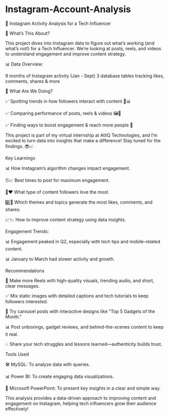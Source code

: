 # Instagram-Account-Analysis

🚀 Instagram Activity Analysis for a Tech Influencer

🔎 What’s This About?

This project dives into Instagram data to figure out what’s working (and what’s not!) for a Tech Influencer. We’re looking at posts, reels, and videos to understand engagement and improve content strategy.

📊 Data Overview:

9 months of Instagram activity (Jan - Sept)
3 database tables tracking likes, comments, shares & more

🎯 What Are We Doing?

✅ Spotting trends in how followers interact with content 👥📊

✅ Comparing performance of posts, reels & videos 🖼️🎥

✅ Finding ways to boost engagement & reach more people 🚀

This project is part of my virtual internship at AtliQ Technologies, and I’m excited to turn data into insights that make a difference! Stay tuned for the findings. 😎📈

Key Learnings

📊 How Instagram’s algorithm changes impact engagement.

⏰📈 Best times to post for maximum engagement.

💬❤️ What type of content followers love the most.

#️⃣📝 Which themes and topics generate the most likes, comments, and shares.

📈📉 How to improve content strategy using data insights.

Engagement Trends:

📊 Engagement peaked in Q2, especially with tech tips and mobile-related content.

📊 January to March had slower activity and growth.

Recommendations

🎯 Make more Reels with high-quality visuals, trending audio, and short, clear messages.

✅ Mix static images with detailed captions and tech tutorials to keep followers interested.

🔧 Try carousel posts with interactive designs like "Top 5 Gadgets of the Month."

📊 Post unboxings, gadget reviews, and behind-the-scenes content to keep it real.

💡 Share your tech struggles and lessons learned—authenticity builds trust.

Tools Used

🛠️ MySQL: To analyze data with queries.

📊 Power BI: To create engaging data visualizations.

📑 Microsoft PowerPoint: To present key insights in a clear and simple way.

This analysis provides a data-driven approach to improving content and engagement on Instagram, helping tech influencers grow their audience effectively!

